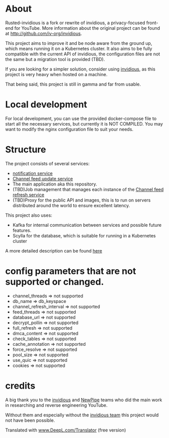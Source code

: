 # About
Rusted-invidious is a fork or rewrite of invidious, a privacy-focused front-end for YouTube.
More information about the original project can be found at http://github.com/iv-org/invidious.

This project aims to improve it and be node aware from the ground up, which means running it on a Kubernetes cluster. It also aims to be fully compatible with the current API of invidious, the configuration files are not the same but a migration tool is provided (TBD).

If you are looking for a simpler solution, consider using [invidious](http://github.com/iv-org/invidious), as this project is very heavy when hosted on a machine.

That being said, this project is still in gamma and far from usable.
# Local development
For local development, you can use the provided docker-compose file to start all the necessary services, but currently it is NOT COMPILED.
You may want to modify the nginx configuration file to suit your needs.
# Structure
The project consists of several services:
- [notification service](https://github.com/11Tuvork28/rusted-invidious-notifications/)
- [Channel feed update service](https://github.com/11Tuvork28/rusted-invidious-refresh-feed/)
- The main application aka this repository.
- (TBD)Job management that manages each instance of the [Channel feed refresh service](https://github.com/11Tuvork28/rusted-invidious-refresh-feed/)
- (TBD)Proxy for the public API and images, this is to run on servers distributed around the world to ensure excellent latency.

This project also uses:
- Kafka for internal communication between services and possible future features.
- Scylla for the database, which is suitable for running in a Kubernetes cluster

A more detailed description can be found [here](https://github.com/11Tuvork28/rusted-invidious/blob/main/notes.md)
# config parameters that are not supported or changed.
- channel_threads => not supported
- db_name => db_keyspace
- channel_refresh_interval => not supported
- feed_threads => not supported
- database_url => not supported
- decrypt_pollin => not supported
- full_refresh => not supported
- dmca_content => not supported
- check_tables => not supported
- cache_annotation => not supported
- force_resolve => not supported
- pool_size => not supported
- use_quic => not supported
- cookies => not supported

# credits
A big thank you to the [invidious](http://github.com/iv-org/invidious) and [NewPipe](https://github.com/TeamNewPipe/NewPipe) teams who did the main work in researching and reverse engineering YouTube.

Without them and especially without the [invidious team](http://github.com/iv-org/invidious) this project would not have been possible.

Translated with www.DeepL.com/Translator (free version)
